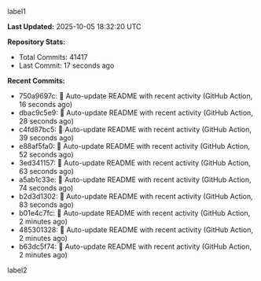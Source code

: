 
label1 
<!-- ACTIVITY_START -->
**Last Updated:** 2025-10-05 18:32:20 UTC

**Repository Stats:**
- Total Commits: 41417
- Last Commit: 17 seconds ago

**Recent Commits:**
- 750a9697c: 🤖 Auto-update README with recent activity (GitHub Action, 16 seconds ago)
- dbac9c5e9: 🤖 Auto-update README with recent activity (GitHub Action, 28 seconds ago)
- c4fd87bc5: 🤖 Auto-update README with recent activity (GitHub Action, 39 seconds ago)
- e88af5fa0: 🤖 Auto-update README with recent activity (GitHub Action, 52 seconds ago)
- 3ed341157: 🤖 Auto-update README with recent activity (GitHub Action, 63 seconds ago)
- a5ab1c33e: 🤖 Auto-update README with recent activity (GitHub Action, 74 seconds ago)
- b2d3d1302: 🤖 Auto-update README with recent activity (GitHub Action, 83 seconds ago)
- b01e4c7fc: 🤖 Auto-update README with recent activity (GitHub Action, 2 minutes ago)
- 485301328: 🤖 Auto-update README with recent activity (GitHub Action, 2 minutes ago)
- b63dc5f74: 🤖 Auto-update README with recent activity (GitHub Action, 2 minutes ago)
<!-- ACTIVITY_END -->

label2
